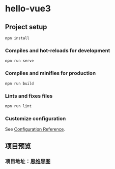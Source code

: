 # hello-vue3

## Project setup

```
npm install
```

### Compiles and hot-reloads for development

```
npm run serve
```

### Compiles and minifies for production

```
npm run build
```

### Lints and fixes files

```
npm run lint
```

### Customize configuration

See [Configuration Reference](https://cli.vuejs.org/config/).

## 项目预览

### 项目地址：[思维导图](https://huangyuanyin.gitee.io/hyy-vue3-mindmap/#/)
